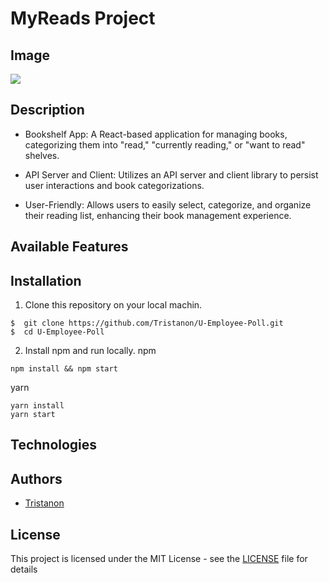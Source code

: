 # MyReads Project

## Image
![](https://user-images.githubusercontent.com/106542253/261502818-4a33062b-20e3-4265-9cc9-ad59abf01ff3.png)

## Description
- Bookshelf App: A React-based application for managing books, categorizing them into "read," "currently reading," or "want to read" shelves.

- API Server and Client: Utilizes an API server and client library to persist user interactions and book categorizations.

- User-Friendly: Allows users to easily select, categorize, and organize their reading list, enhancing their book management experience.

## Available Features


## Installation
1. Clone this repository on your local machin.
```shell
$  git clone https://github.com/Tristanon/U-Employee-Poll.git
$  cd U-Employee-Poll
```

2. Install npm and run locally.
npm
```shell
npm install && npm start
```
yarn
```
yarn install
yarn start
```

## Technologies

## Authors
* [Tristanon](https://github.com/Tristanon)

## License

This project is licensed under the MIT License - see the [LICENSE](LICENSE) file for details

